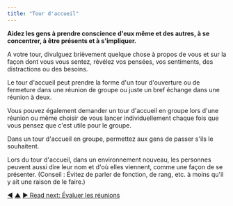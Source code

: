 ```yaml
---
title: "Tour d'accueil"
---
```



<strong>Aidez les gens à prendre conscience d'eux même et des autres, à se concentrer, à être présents et à s'impliquer.</strong>

A votre tour, divulguez brièvement quelque chose à propos de vous et sur la façon dont vous vous sentez, révélez vos pensées, vos sentiments, des distractions ou des besoins.

Le tour d'accueil peut prendre la forme d'un tour d'ouverture ou de fermeture dans une réunion de groupe ou juste un bref échange dans une réunion à deux.

Vous pouvez également demander un tour d'accueil en groupe lors d'une réunion ou même choisir de vous lancer individuellement chaque fois que vous pensez que c'est utile pour le groupe.

Dans un tour d'accueil en groupe, permettez aux gens de passer s'ils le souhaitent.

Lors du tour d'accueil, dans un environnement nouveau, les personnes peuvent aussi dire leur nom et d'où elles viennent, comme une façon de se présenter. (Conseil : Évitez de parler de fonction, de rang, etc. à moins qu'il y ait une raison de le faire.)

<div class="bottom-nav">
<a href="prepare-for-meetings.html" title="Back to: Préparer les réunions">◀</a> <a href="meeting-practices.html" title="Up: Se réunir">▲</a> <a href="evaluate-meetings.html" title="">▶ Read next: Évaluer les réunions</a>
</div>


<script type="text/javascript">
Mousetrap.bind('g n', function() {
    window.location.href = 'evaluate-meetings.html';
    return false;
});
</script>

